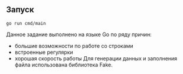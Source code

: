 ## Запуск
```
go run cmd/main
```

Данное задание выполнено на языке Go по ряду причин:
* большие возможности по работе со строками
* встроенные регулярки
* хорошая скорость работы
Для генерации данных и заполнения файла использована библиотека Fake.
